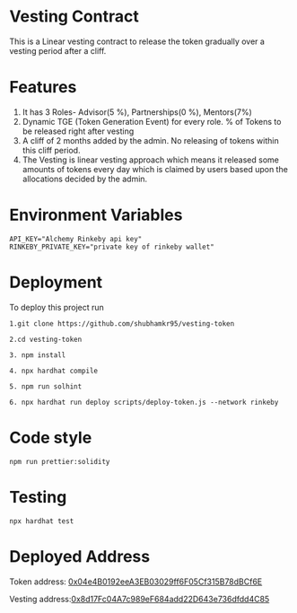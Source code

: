 # Vesting Contract

This is a Linear vesting contract to release the token gradually over a vesting period after a cliff.

# Features

1. It has 3 Roles- Advisor(5 %), Partnerships(0 %), Mentors(7%)
2. Dynamic TGE (Token Generation Event) for every role. % of Tokens to be released right after vesting
3. A cliff of 2 months added by the admin. No releasing of tokens within this cliff period.
4. The Vesting is linear vesting approach which means it released some amounts of tokens every day which is claimed by users based upon the allocations decided by the admin.

# Environment Variables

```
API_KEY="Alchemy Rinkeby api key"
RINKEBY_PRIVATE_KEY="private key of rinkeby wallet"
```

# Deployment

To deploy this project run

```
1.git clone https://github.com/shubhamkr95/vesting-token

2.cd vesting-token

3. npm install

4. npx hardhat compile

5. npm run solhint

6. npx hardhat run deploy scripts/deploy-token.js --network rinkeby

```

# Code style

```
npm run prettier:solidity
```

# Testing

```
npx hardhat test
```

# Deployed Address

Token address: [0x04e4B0192eeA3EB03029ff6F05Cf315B78dBCf6E](https://rinkeby.etherscan.io/address/0x04e4B0192eeA3EB03029ff6F05Cf315B78dBCf6E)

Vesting address:[0x8d17Fc04A7c989eF684add22D643e736dfdd4C85](https://rinkeby.etherscan.io/address/0x8d17fc04a7c989ef684add22d643e736dfdd4c85)
